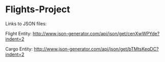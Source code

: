 # Flights-Project

Links to JSON files:

Flight Entity:
http://www.json-generator.com/api/json/get/cenXwWPYde?indent=2

Cargo Entity:
http://www.json-generator.com/api/json/get/bTMtsKeqDC?indent=2
